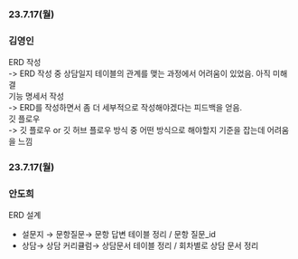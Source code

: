 ### 23.7.17(월)
### 김영인
ERD 작성<br>
-> ERD 작성 중 상담일지 테이블의 관계를 맺는 과정에서 어려움이 있었음. 아직 미해결<br> 
기능 명세서 작성<br>
-> ERD를 작성하면서 좀 더 세부적으로 작성해야겠다는 피드백을 얻음.<br>
깃 플로우<br>
-> 깃 플로우 or 깃 허브 플로우 방식 중 어떤 방식으로 해야할지 기준을 잡는데 어려움을 느낌

### 23.7.17(월)
### 안도희
ERD 설계
- 설문지 → 문항질문→ 문항 답변 테이블 정리 / 문항 질문_id
- 상담→ 상담 커리큘럼→ 상담문서 테이블 정리 / 회차별로 상담 문서 정리 
